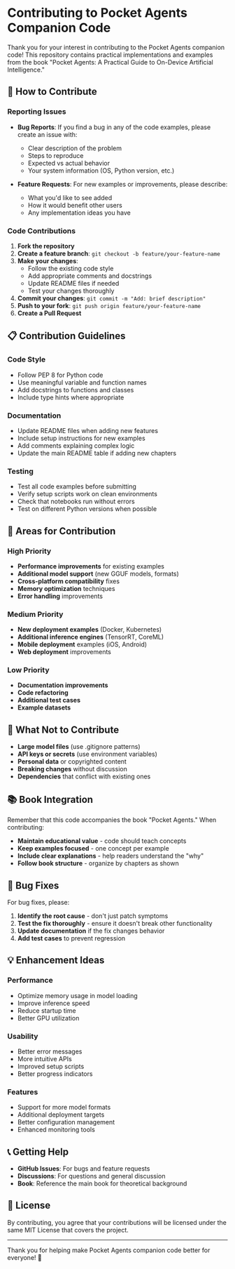 # Contributing to Pocket Agents Companion Code

Thank you for your interest in contributing to the Pocket Agents companion code! This repository contains practical implementations and examples from the book "Pocket Agents: A Practical Guide to On-Device Artificial Intelligence."

## 🤝 How to Contribute

### Reporting Issues
- **Bug Reports**: If you find a bug in any of the code examples, please create an issue with:
  - Clear description of the problem
  - Steps to reproduce
  - Expected vs actual behavior
  - Your system information (OS, Python version, etc.)

- **Feature Requests**: For new examples or improvements, please describe:
  - What you'd like to see added
  - How it would benefit other users
  - Any implementation ideas you have

### Code Contributions

1. **Fork the repository**
2. **Create a feature branch**: `git checkout -b feature/your-feature-name`
3. **Make your changes**:
   - Follow the existing code style
   - Add appropriate comments and docstrings
   - Update README files if needed
   - Test your changes thoroughly
4. **Commit your changes**: `git commit -m "Add: brief description"`
5. **Push to your fork**: `git push origin feature/your-feature-name`
6. **Create a Pull Request**

## 📋 Contribution Guidelines

### Code Style
- Follow PEP 8 for Python code
- Use meaningful variable and function names
- Add docstrings to functions and classes
- Include type hints where appropriate

### Documentation
- Update README files when adding new features
- Include setup instructions for new examples
- Add comments explaining complex logic
- Update the main README table if adding new chapters

### Testing
- Test all code examples before submitting
- Verify setup scripts work on clean environments
- Check that notebooks run without errors
- Test on different Python versions when possible

## 🎯 Areas for Contribution

### High Priority
- **Performance improvements** for existing examples
- **Additional model support** (new GGUF models, formats)
- **Cross-platform compatibility** fixes
- **Memory optimization** techniques
- **Error handling** improvements

### Medium Priority
- **New deployment examples** (Docker, Kubernetes)
- **Additional inference engines** (TensorRT, CoreML)
- **Mobile deployment** examples (iOS, Android)
- **Web deployment** improvements

### Low Priority
- **Documentation improvements**
- **Code refactoring**
- **Additional test cases**
- **Example datasets**

## 🚫 What Not to Contribute

- **Large model files** (use .gitignore patterns)
- **API keys or secrets** (use environment variables)
- **Personal data** or copyrighted content
- **Breaking changes** without discussion
- **Dependencies** that conflict with existing ones

## 📚 Book Integration

Remember that this code accompanies the book "Pocket Agents." When contributing:

- **Maintain educational value** - code should teach concepts
- **Keep examples focused** - one concept per example
- **Include clear explanations** - help readers understand the "why"
- **Follow book structure** - organize by chapters as shown

## 🐛 Bug Fixes

For bug fixes, please:
1. **Identify the root cause** - don't just patch symptoms
2. **Test the fix thoroughly** - ensure it doesn't break other functionality
3. **Update documentation** if the fix changes behavior
4. **Add test cases** to prevent regression

## 💡 Enhancement Ideas

### Performance
- Optimize memory usage in model loading
- Improve inference speed
- Reduce startup time
- Better GPU utilization

### Usability
- Better error messages
- More intuitive APIs
- Improved setup scripts
- Better progress indicators

### Features
- Support for more model formats
- Additional deployment targets
- Better configuration management
- Enhanced monitoring tools

## 📞 Getting Help

- **GitHub Issues**: For bugs and feature requests
- **Discussions**: For questions and general discussion
- **Book**: Reference the main book for theoretical background

## 📄 License

By contributing, you agree that your contributions will be licensed under the same MIT License that covers the project.

---

Thank you for helping make Pocket Agents companion code better for everyone! 🚀
